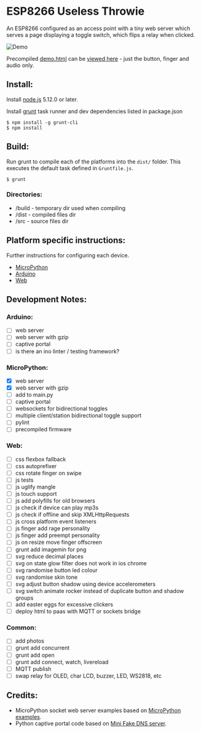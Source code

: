 # ESP8266 Useless Throwie

An ESP8266 configured as an access point with a tiny web server which serves a page displaying a toggle switch, which flips a relay when clicked.

![Demo](https://raw.github.com/mcauser/esp8266-useless-throwie/master/demo.png)

Precompiled [demo.html](https://raw.githubusercontent.com/mcauser/esp8266-useless-throwie/master/demo.html) can be [viewed here](https://mcauser.github.io/esp8266-useless-throwie/index.html) - just the button, finger and audio only.

## Install:

Install [node.js](http://nodejs.org) 5.12.0 or later.

Install [grunt](http://gruntjs.com/) task runner and dev dependencies listed in package.json

```
$ npm install -g grunt-cli
$ npm install
```

## Build:

Run grunt to compile each of the platforms into the `dist/` folder. This executes the default task defined in `Gruntfile.js`.

```
$ grunt
```

### Directories:

* /build - temporary dir used when compiling
* /dist - compiled files dir
* /src - source files dir

## Platform specific instructions:

Further instructions for configuring each device.

* [MicroPython](src/micropython/readme.md)
* [Arduino](src/arduino/readme.md)
* [Web](/src/web/readme.md)

## Development Notes:

### Arduino:

- [ ] web server
- [ ] web server with gzip
- [ ] captive portal
- [ ] is there an ino linter / testing framework?

### MicroPython:

- [x] web server
- [x] web server with gzip
- [ ] add to main.py
- [ ] captive portal
- [ ] websockets for bidirectional toggles
- [ ] multiple client/station bidirectional toggle support
- [ ] pylint
- [ ] precompiled firmware

### Web:

- [ ] css flexbox fallback
- [ ] css autoprefixer
- [ ] css rotate finger on swipe
- [ ] js tests
- [ ] js uglify mangle
- [ ] js touch support
- [ ] js add polyfills for old browsers
- [ ] js check if device can play mp3s
- [ ] js check if offline and skip XMLHttpRequests
- [ ] js cross platform event listeners
- [ ] js finger add rage personality
- [ ] js finger add preempt personality
- [ ] js on resize move finger offscreen
- [ ] grunt add imagemin for png
- [ ] svg reduce decimal places
- [ ] svg on state glow filter does not work in ios chrome
- [ ] svg randomise button led colour
- [ ] svg randomise skin tone
- [ ] svg adjust button shadow using device accelerometers
- [ ] svg switch animate rocker instead of duplicate button and shadow groups
- [ ] add easter eggs for excessive clickers
- [ ] deploy html to paas with MQTT or sockets bridge

### Common:

- [ ] add photos
- [ ] grunt add concurrent
- [ ] grunt add open
- [ ] grunt add connect, watch, livereload
- [ ] MQTT publish
- [ ] swap relay for OLED, char LCD, buzzer, LED, WS2818, etc

## Credits:

* MicroPython socket web server examples based on [MicroPython examples](https://github.com/micropython/micropython/tree/master/examples/network).
* Python captive portal code based on [Mini Fake DNS server](http://code.activestate.com/recipes/491264-mini-fake-dns-server/).

